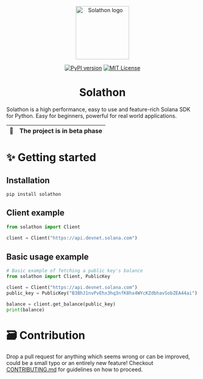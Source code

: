 <p align="center">
  <a href="#">
    <img
      alt="Solathon logo"
      src="https://media.discordapp.net/attachments/807140294764003350/929017682836193410/logo.png"
      width="140"
    />
  </a>
</p>


<p align="center">
  <a href="https://pypi.org/project/solathon/" target="_blank"><img src="https://badge.fury.io/py/solathon.svg" alt="PyPI version"></a>
  <a href="https://github.com/GitBolt/solathon/blob/master/LICENSE" target="_blank"><img src="https://img.shields.io/badge/License-MIT-yellow.svg" alt="MIT License"></a>
  <br>
</p>

<h1 align="center">Solathon</h1>

Solathon is a high performance, easy to use and feature-rich Solana SDK for Python. Easy for beginners, powerful for real world applications.

|🧪| The project is in beta phase|
|---|-----------------------------|

# ✨ Getting started
## Installation
```
pip install solathon
```
## Client example
```python
from solathon import Client

client = Client("https://api.devnet.solana.com")
```
## Basic usage example
```python
# Basic example of fetching a public key's balance
from solathon import Client, PublicKey

client = Client("https://api.devnet.solana.com")
public_key = PublicKey("B3BhJ1nvPvEhx3hq3nfK8hx4WYcKZdbhavSobZEA44ai")

balance = client.get_balance(public_key)
print(balance)
```

# 🗃️ Contribution
Drop a pull request for anything which seems wrong or can be improved, could be a small typo or an entirely new feature! Checkout [CONTRIBUTING.md](CONTRIBUTING.md) for guidelines on how to proceed.
